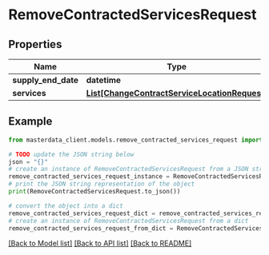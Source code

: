 # RemoveContractedServicesRequest


## Properties

Name | Type | Description | Notes
------------ | ------------- | ------------- | -------------
**supply_end_date** | **datetime** |  | [optional] 
**services** | [**List[ChangeContractServiceLocationRequest]**](ChangeContractServiceLocationRequest.md) |  | [optional] 

## Example

```python
from masterdata_client.models.remove_contracted_services_request import RemoveContractedServicesRequest

# TODO update the JSON string below
json = "{}"
# create an instance of RemoveContractedServicesRequest from a JSON string
remove_contracted_services_request_instance = RemoveContractedServicesRequest.from_json(json)
# print the JSON string representation of the object
print(RemoveContractedServicesRequest.to_json())

# convert the object into a dict
remove_contracted_services_request_dict = remove_contracted_services_request_instance.to_dict()
# create an instance of RemoveContractedServicesRequest from a dict
remove_contracted_services_request_from_dict = RemoveContractedServicesRequest.from_dict(remove_contracted_services_request_dict)
```
[[Back to Model list]](../README.md#documentation-for-models) [[Back to API list]](../README.md#documentation-for-api-endpoints) [[Back to README]](../README.md)


